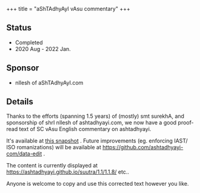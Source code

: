 +++
title = "aShTAdhyAyI vAsu commentary"
+++
## Status
- Completed
- 2020 Aug - 2022 Jan.

## Sponsor
- nIlesh of aShTAdhyAyI.com

## Details
Thanks to the efforts (spanning 1.5 years) of (mostly) smt surekhA, and sponsorship of shrI nIlesh of ashtadhyayi.com, we now have a good proof-read text of SC vAsu English commentary on ashtadhyayi.

It's available at [this snapshot](https://github.com/sanskrit/ashtadhyayi/tree/2a6758b4b34eed1cc5cb5ff7caf205a82d60df65/vAsu) . Future  improvements (eg. enforcing IAST/ ISO romanizations) will be available at https://github.com/ashtadhyayi-com/data-edit .

The content is currently displayed at https://ashtadhyayi.github.io/suutra/1.1/1.1.8/ etc..

Anyone is welcome to copy and use this corrected text however you like.